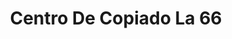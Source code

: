 ---
title: "Centro De Copiado La 66"
url: /barrios-unidos/centro-de-copiado-la-66/
shop: material de oficina
---